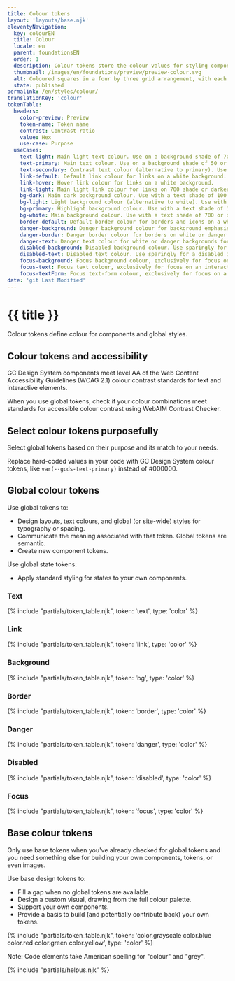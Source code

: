 ```yaml
---
title: Colour tokens
layout: 'layouts/base.njk'
eleventyNavigation:
  key: colourEN
  title: Colour
  locale: en
  parent: foundationsEN
  order: 1
  description: Colour tokens store the colour values for styling components.
  thumbnail: /images/en/foundations/preview/preview-colour.svg
  alt: Coloured squares in a four by three grid arrangement, with each column progressively shifting to a deeper hue of the initial square's colour. The first row has blue squares, the second row has grey squares, and the third row has red squares.
  state: published
permalink: /en/styles/colour/
translationKey: 'colour'
tokenTable:
  headers:
    color-preview: Preview
    token-name: Token name
    contrast: Contrast ratio
    value: Hex
    use-case: Purpose
  useCases:
    text-light: Main light text colour. Use on a background shade of 700 or darker (like --gcds-bg-dark).
    text-primary: Main text colour. Use on a background shade of 50 or lighter (like --gcds-bg-white).
    text-secondary: Contrast text colour (alternative to primary). Use on a background shade of 50 or lighter (like --gcds-bg-white).
    link-default: Default link colour for links on a white background.
    link-hover: Hover link colour for links on a white background.
    link-light: Main light link colour for links on 700 shade or darker background (like --gcds-color-blue-700).
    bg-dark: Main dark background colour. Use with a text shade of 100 or lighter (like --gcds-text-light).
    bg-light: Light background colour (alternative to white). Use with a text shade of 700 or darker (like --gcds-text-primary).
    bg-primary: Highlight background colour. Use with a text shade of 100 or lighter (like --gcds-text-light).
    bg-white: Main background colour. Use with a text shade of 700 or darker (like --gcds-text-primary).
    border-default: Default border colour for borders and icons on a white background.
    danger-background: Danger background colour for background emphasis on a destructive action or critical feedback.
    danger-border: Danger border colour for borders on white or danger backgrounds for emphasis on a destructive action or critical feedback.
    danger-text: Danger text colour for white or danger backgrounds for emphasis on a destructive action or critical feedback.
    disabled-background: Disabled background colour. Use sparingly for a disabled interactive element.
    disabled-text: Disabled text colour. Use sparingly for a disabled interactive element.
    focus-background: Focus background colour, exclusively for focus on an interactive element.
    focus-text: Focus text colour, exclusively for focus on an interactive element.
    focus-textForm: Focus text-form colour, exclusively for focus on a form interactive element. Avoid using for non-form elements.
date: 'git Last Modified'
---
```


# {{ title }}

Colour tokens define colour for components and global styles.

## Colour tokens and accessibility

GC Design System components meet level AA of the <gcds-link external href="{{ links.wcag }}" target="_blank">Web Content Accessibility Guidelines (WCAG 2.1)</gcds-link> colour contrast standards for text and interactive elements.

When you use global tokens, check if your colour combinations meet standards for accessible colour contrast using <gcds-link external href="{{ links.webaim }}" target="_blank">WebAIM Contrast Checker</gcds-link>.

## Select colour tokens purposefully

Select global tokens based on their purpose and its match to your needs.

Replace hard-coded values in your code with GC Design System colour tokens, like `var(--gcds-text-primary)` instead of #000000.

## Global colour tokens

Use global tokens to:

- Design layouts, text colours, and global (or site-wide) styles for typography or spacing.
- Communicate the meaning associated with that token. Global tokens are semantic.
- Create new component tokens.

Use global state tokens:

- Apply standard styling for states to your own components.

### Text

{% include "partials/token_table.njk", token: 'text', type: 'color' %}

### Link

{% include "partials/token_table.njk", token: 'link', type: 'color' %}

### Background

{% include "partials/token_table.njk", token: 'bg', type: 'color' %}

### Border

{% include "partials/token_table.njk", token: 'border', type: 'color' %}

### Danger

{% include "partials/token_table.njk", token: 'danger', type: 'color' %}

### Disabled

{% include "partials/token_table.njk", token: 'disabled', type: 'color' %}

### Focus

{% include "partials/token_table.njk", token: 'focus', type: 'color' %}

## Base colour tokens

Only use base tokens when you've already checked for global tokens and you need something else for building your own components, tokens, or even images.

Use base design tokens to:

- Fill a gap when no global tokens are available.
- Design a custom visual, drawing from the full colour palette.
- Support your own components.
- Provide a basis to build (and potentially contribute back) your own tokens.

<div class="table-base-colors">
{% include "partials/token_table.njk", token: 'color.grayscale color.blue color.red color.green color.yellow', type: 'color' %}
</div>

Note: Code elements take American spelling for "colour" and "grey".

{% include "partials/helpus.njk" %}
